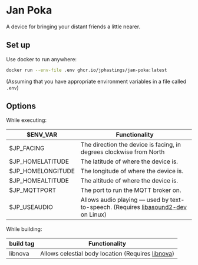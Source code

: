 # Jan Poka

A device for bringing your distant friends a little nearer.

## Set up

Use docker to run anywhere:

```bash
docker run --env-file .env ghcr.io/jphastings/jan-poka:latest
```

(Assuming that you have appropriate environment variables in a file called `.env`)

## Options

While executing:

| $ENV_VAR            | Functionality                                                                                                                       |
|---------------------|-------------------------------------------------------------------------------------------------------------------------------------|
| $JP_FACING          | The direction the device is facing, in degrees clockwise from North                                                                 |
| $JP_HOMELATITUDE    | The latitude of where the device is.                                                                                                |
| $JP_HOMELONGITUDE   | The longitude of where the device is.                                                                                               |
| $JP_HOMEALTITUDE    | The altitude of where the device is.                                                                                                |
| $JP_MQTTPORT        | The port to run the MQTT broker on.                                                                                                 |
| $JP_USEAUDIO        | Allows audio playing — used by text-to-speech. (Requires [libasound2-dev](https://packages.debian.org/sid/libasound2-dev) on Linux) |

While building:

| build tag | Functionality                                                                        |
|-----------|--------------------------------------------------------------------------------------|
| libnova   | Allows celestial body location (Requires [libnova](http://libnova.sourceforge.net/)) |
